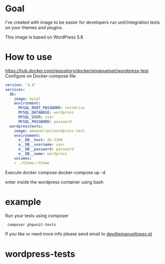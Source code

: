 # Goal
I've created with image to be easier for developers run unit/integration tests on your themes and plugins.

This image is based on WordPress 5.8

# How to use

https://hub.docker.com/repository/docker/emanuelxpt/wordpress-test
Configure on Docker-compose file

```yml
version: '3.4'
services:
  db:
    image: mysql
    environment:
      MYSQL_ROOT_PASSWORD: testdrive
      MYSQL_DATABASE: wordpress
      MYSQL_USER: user
      MYSQL_PASSWORD: password
  wordpresstests:
    image: emanuelxpt/wordpress-test
    environment:
      e__DB__host: db:3306
      e__DB__username: user
      e__DB__password: password
      e__DB__name: wordpress
    volumes:
    - ./theme:/theme
```


Execute docker compose
docker-compose up -d


enter inside the wordpress container using bash

# example
Run your tests using composer

```bash
 composer phpunit-tests
```

If you like or need more info please send email to dev@emanuellopes.pt
# wordpress-tests
